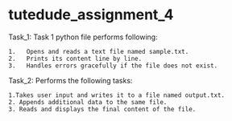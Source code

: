 # tutedude_assignment_4

Task_1: Task 1 python file performs following:

    1.   Opens and reads a text file named sample.txt.
    2.   Prints its content line by line.
    3.   Handles errors gracefully if the file does not exist.

Task_2: Performs the following tasks:

    1.Takes user input and writes it to a file named output.txt.
    2. Appends additional data to the same file.
    3. Reads and displays the final content of the file.

